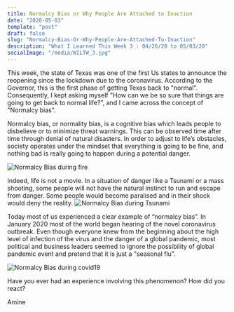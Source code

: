 ```yaml
---
title: Normalcy Bias or Why People Are Attached to Inaction
date: "2020-05-03"
template: "post"
draft: false
slug: "Normalcy-Bias-Or-Why-People-Are-Attached-To-Inaction"
description: "What I Learned This Week 3 : 04/26/20 to 05/03/20"
socialImage: "/media/WILTW_3.jpg"
---
```



This week, the state of Texas was one of the first Us states to announce the reopening since the lockdown due to the coronavirus. According to the Governor, this is the first phase of getting Texas back to "normal". Consequently, I kept asking myself "How can we be so sure that things are going to get back to normal life?",  and I came across the concept of "Normalcy bias".


Normalcy bias, or normality bias, is a cognitive bias which leads people to disbelieve or to minimize threat warnings. This can be observed time after time through denial of natural disasters. 
In order to adjust to life’s obstacles, society operates under the mindset that everything is going to be fine, and nothing bad is really going to happen during a potential danger.

![Normalcy Bias during fire](/media/WILTW_3_1.jpg)


Indeed, life is not a movie. In a situation of danger like a Tsunami or a mass shooting, some people will not have the natural instinct to run and escape from danger. Some people would become paralised and in their shock would deny the reality.
![Normalcy Bias during Tsunami](/media/WILTW_3_2.jpg)

Today most of us experienced a clear example of “normalcy bias”. In January 2020 most of the world began hearing of the novel coronavirus outbreak. Even though everyone knew from the beginning about the high level of infection of the virus and the danger of a global pandemic, most political and business leaders seemed to ignore the possibility of global pandemic event and pretend that it is just a "seasonal flu".

![Normalcy Bias during covid19](/media/WILTW_3_3.jpg)  

Have you ever had an experience involving this phenomenon? How did you react?

Amine 